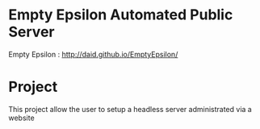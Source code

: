 # Empty Epsilon Automated Public Server

Empty Epsilon :
http://daid.github.io/EmptyEpsilon/

# Project

This project allow the user to setup a headless server administrated via a website
